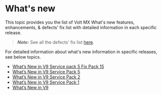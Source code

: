 
# What's new

This topic provides you the list of Volt MX What's new features, enhancements, & defects' fix list with detailed information in each specific release.

>**_Note:_** See all the defects' fix list [here](https://support.hcltechsw.com/csm?id=kb_article&sysparm_article=KB0101445).

For detailed information about what's new information in specific  releases, see below topics.

- [What’s New in V9 Service pack 5 Fix Pack 15 ](Whats_New_in_V9_Service_Pack_5_Fix_pack_15.md)
- [What’s New in V9 Service Pack 5](Whats_New_in_V9_Service_Pack_5.md)
- [What’s New in V9 Service Pack 2](Whats_New_in_V9_Service_Pack_2.md)
- [What’s New in V9 Service Pack 1](Whats_New_in_V9_Service_Pack_1.md)
- [What’s New in V9](Whats_New_V9.md)








